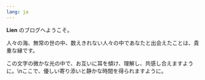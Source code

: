 ```yaml
---
lang: ja
---
```


**Lien** のブログへようこそ。

人々の海、無常の世の中、数えきれない人々の中であなたと出会えたことは、貴重な縁です。

この文字の微かな光の中で、お互いに耳を傾け、理解し、共感し合えますように。\nここで、優しい寄り添いと静かな時間を得られますように。
